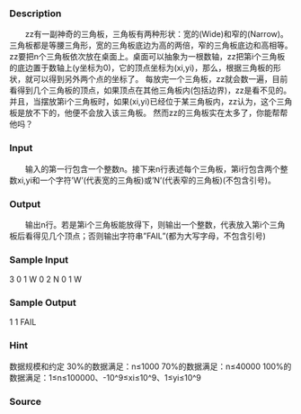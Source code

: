 
### Description




　　zz有一副神奇的三角板，三角板有两种形状：宽的(Wide)和窄的(Narrow)。三角板都是等腰三角形，宽的三角板底边为高的两倍，窄的三角板底边和高相等。
zz要把n个三角板依次放在桌面上。桌面可以抽象为一根数轴，zz把第i个三角板的底边置于数轴上(y坐标为0)，它的顶点坐标为(xi,yi)，那么，根据三角板的形状，就可以得到另外两个点的坐标了。
每放完一个三角板，zz就会数一遍，目前看得到几个三角板的顶点，如果顶点在其他三角板内(包括边界)，zz是看不见的。并且，当摆放第i个三角板时，如果(xi,yi)已经位于某三角板内，zz认为，这个三角板是放不下的，他便不会放入该三角板。
然而zz的三角板实在太多了，你能帮帮他吗？

### Input

　　输入的第一行包含一个整数n。接下来n行表述每个三角板，第i行包含两个整数xi,yi和一个字符’W’(代表宽的三角板)或’N’(代表窄的三角板)(不包含引号)。


### Output
　　输出n行。若是第i个三角板能放得下，则输出一个整数，代表放入第i个三角板后看得见几个顶点；否则输出字符串”FAIL”(都为大写字母，不包含引号)

### Sample Input
3
0 1 W
0 2 N
0 1 W


### Sample Output
1
1
FAIL


### Hint
数据规模和约定
30%的数据满足：n≤1000
70%的数据满足：n≤40000
100%的数据满足：1≤n≤100000、-10^9≤xi≤10^9、1≤yi≤10^9
### Source
